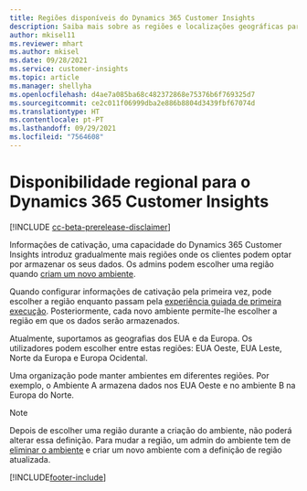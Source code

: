 ```yaml
---
title: Regiões disponíveis do Dynamics 365 Customer Insights
description: Saiba mais sobre as regiões e localizações geográficas para onde o serviço é implementado.
author: mkisel11
ms.reviewer: mhart
ms.author: mkisel
ms.date: 09/28/2021
ms.service: customer-insights
ms.topic: article
ms.manager: shellyha
ms.openlocfilehash: d4ae7a085ba68c482372868e75376b6f769325d7
ms.sourcegitcommit: ce2c011f06999dba2e886b8804d3439fbf67074d
ms.translationtype: HT
ms.contentlocale: pt-PT
ms.lasthandoff: 09/29/2021
ms.locfileid: "7564608"
---
```

# <a name="regional-availability-for-dynamics-365-customer-insights"></a>Disponibilidade regional para o Dynamics 365 Customer Insights

[!INCLUDE [cc-beta-prerelease-disclaimer](includes/cc-beta-prerelease-disclaimer.md)]

Informações de cativação, uma capacidade do Dynamics 365 Customer Insights introduz gradualmente mais regiões onde os clientes podem optar por armazenar os seus dados. Os admins podem escolher uma região quando [criam um novo ambiente](manage-environments-workspaces.md#create-an-environment). 

Quando configurar informações de cativação pela primeira vez, pode escolher a região enquanto passam pela [experiência guiada de primeira execução](quickstart.md). Posteriormente, cada novo ambiente permite-lhe escolher a região em que os dados serão armazenados.

Atualmente, suportamos as geografias dos EUA e da Europa. Os utilizadores podem escolher entre estas regiões: EUA Oeste, EUA Leste, Norte da Europa e Europa Ocidental.

Uma organização pode manter ambientes em diferentes regiões. Por exemplo, o Ambiente A armazena dados nos EUA Oeste e no ambiente B na Europa do Norte.

> [!NOTE]
> Depois de escolher uma região durante a criação do ambiente, não poderá alterar essa definição. Para mudar a região, um admin do ambiente tem de [eliminar o ambiente](manage-environments-workspaces.md#delete-an-environment) e criar um novo ambiente com a definição de região atualizada.


[!INCLUDE[footer-include](../includes/footer-banner.md)]

